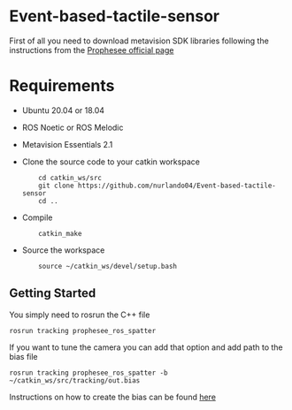 # Event-based-tactile-sensor

First of all you need to download metavision SDK libraries following the instructions from the [Prophesee official page](https://www.prophesee.ai/metavision-intelligence-essentials-download-2-1/)


# Requirements

  * Ubuntu 20.04 or 18.04
  * ROS Noetic or ROS Melodic
  * Metavision Essentials 2.1


  * Clone the source code to your catkin workspace

    ```
        cd catkin_ws/src
        git clone https://github.com/nurlando04/Event-based-tactile-sensor
        cd ..
    ```

  * Compile

    ```
        catkin_make
    ```

  * Source the workspace

    ```
        source ~/catkin_ws/devel/setup.bash
    ```
 

## Getting Started
You simply need to rosrun the C++ file
```
rosrun tracking prophesee_ros_spatter
```
If you want to tune the camera you can add that option and add path to the bias file

```
rosrun tracking prophesee_ros_spatter -b ~/catkin_ws/src/tracking/out.bias 

```

Instructions on how to create the bias can be found [here](https://docs.prophesee.ai/2.1.0/metavision_player/biases.html)

